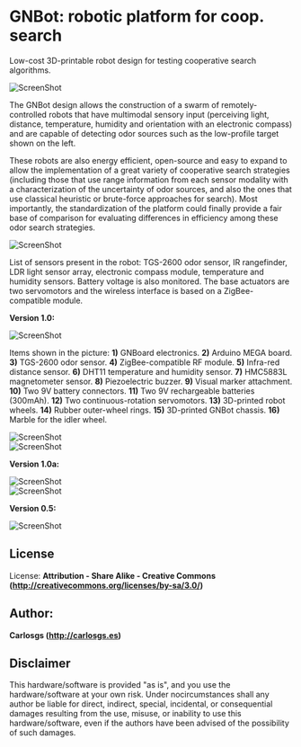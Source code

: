 GNBot: robotic platform for coop. search
=====

Low-cost 3D-printable robot design for testing cooperative search algorithms.  


![ScreenShot](Publications/Media/GNBot_1.0_swarm.jpg)  


The GNBot design allows the construction of a swarm of remotely-controlled robots that have multimodal sensory input (perceiving light, distance, temperature, humidity and orientation with an electronic compass) and are capable of detecting odor sources such as the low-profile target shown on the left.  

These robots are also energy efficient, open-source and easy to expand to allow the implementation of a great variety of cooperative search strategies (including those that use range information from each sensor modality with a characterization of the uncertainty of odor sources, and also the ones that use classical heuristic or brute-force approaches for search). Most importantly, the standardization of the platform could finally provide a fair base of comparison for evaluating differences in efficiency among these odor search strategies.  


![ScreenShot](Publications/Media/GNBot_1.0_views.jpg)  

List of sensors present in the robot:
TGS-2600 odor sensor, IR rangefinder, LDR light sensor array, electronic compass module, temperature and humidity sensors.
Battery voltage is also monitored.
The base actuators are two servomotors and the wireless interface is based on a ZigBee-compatible module.  



**Version 1.0:**  

![ScreenShot](Publications/Media/GNBot_1.0_parts.jpg)  

Items shown in the picture:
**1)** GNBoard electronics.
**2)** Arduino MEGA board.
**3)** TGS-2600 odor sensor.
**4)** ZigBee-compatible RF module.
**5)** Infra-red distance sensor.
**6)** DHT11 temperature and humidity sensor.
**7)** HMC5883L magnetometer sensor.
**8)** Piezoelectric buzzer.
**9)** Visual marker attachment.
**10)** Two 9V battery connectors.
**11)** Two 9V rechargeable batteries (300mAh).
**12)** Two continuous-rotation servomotors.
**13)** 3D-printed robot wheels.
**14)** Rubber outer-wheel rings.
**15)** 3D-printed GNBot chassis.
**16)** Marble for the idler wheel.  



![ScreenShot](Publications/Media/GNBoard_v1_top.jpg)  
![ScreenShot](Publications/Media/GNBoard_v1_bottom.jpg)  



**Version 1.0a:**  

![ScreenShot](Publications/Media/GNBot_v1a_with_GNBoard.jpg)  
![ScreenShot](Publications/Media/GNBoard_assembled_v1a.jpg)  


**Version 0.5:**  

![ScreenShot](Publications/Media/GNBot_v0.5.jpg)  


License  
--
License: **Attribution - Share Alike - Creative Commons (<http://creativecommons.org/licenses/by-sa/3.0/>)**  

Author:  
--
**Carlosgs (<http://carlosgs.es>)**  

Disclaimer  
--
This hardware/software is provided "as is", and you use the hardware/software at your own risk. Under nocircumstances shall any author be liable for direct, indirect, special, incidental, or consequential damages resulting from the use, misuse, or inability to use this hardware/software, even if the authors have been advised of the possibility of such damages.  

